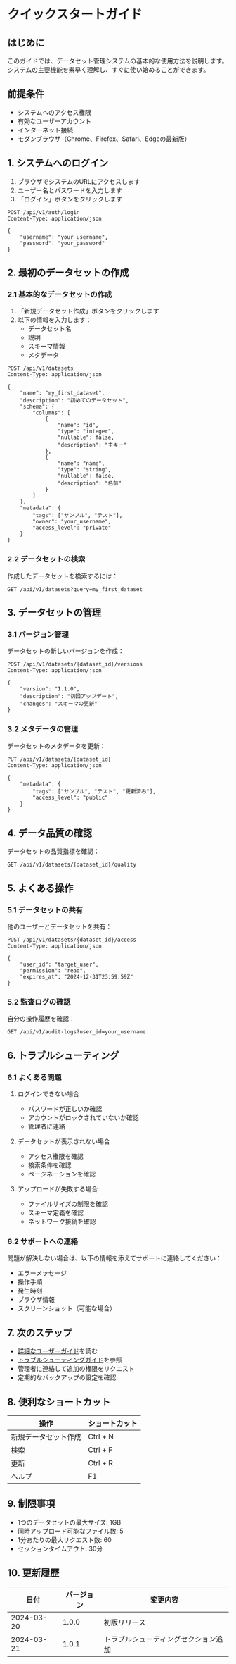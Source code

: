 # クイックスタートガイド

## はじめに

このガイドでは、データセット管理システムの基本的な使用方法を説明します。システムの主要機能を素早く理解し、すぐに使い始めることができます。

## 前提条件

- システムへのアクセス権限
- 有効なユーザーアカウント
- インターネット接続
- モダンブラウザ（Chrome、Firefox、Safari、Edgeの最新版）

## 1. システムへのログイン

1. ブラウザでシステムのURLにアクセスします
2. ユーザー名とパスワードを入力します
3. 「ログイン」ボタンをクリックします

```http
POST /api/v1/auth/login
Content-Type: application/json

{
    "username": "your_username",
    "password": "your_password"
}
```

## 2. 最初のデータセットの作成

### 2.1 基本的なデータセットの作成

1. 「新規データセット作成」ボタンをクリックします
2. 以下の情報を入力します：
   - データセット名
   - 説明
   - スキーマ情報
   - メタデータ

```http
POST /api/v1/datasets
Content-Type: application/json

{
    "name": "my_first_dataset",
    "description": "初めてのデータセット",
    "schema": {
        "columns": [
            {
                "name": "id",
                "type": "integer",
                "nullable": false,
                "description": "主キー"
            },
            {
                "name": "name",
                "type": "string",
                "nullable": false,
                "description": "名前"
            }
        ]
    },
    "metadata": {
        "tags": ["サンプル", "テスト"],
        "owner": "your_username",
        "access_level": "private"
    }
}
```

### 2.2 データセットの検索

作成したデータセットを検索するには：

```http
GET /api/v1/datasets?query=my_first_dataset
```

## 3. データセットの管理

### 3.1 バージョン管理

データセットの新しいバージョンを作成：

```http
POST /api/v1/datasets/{dataset_id}/versions
Content-Type: application/json

{
    "version": "1.1.0",
    "description": "初回アップデート",
    "changes": "スキーマの更新"
}
```

### 3.2 メタデータの管理

データセットのメタデータを更新：

```http
PUT /api/v1/datasets/{dataset_id}
Content-Type: application/json

{
    "metadata": {
        "tags": ["サンプル", "テスト", "更新済み"],
        "access_level": "public"
    }
}
```

## 4. データ品質の確認

データセットの品質指標を確認：

```http
GET /api/v1/datasets/{dataset_id}/quality
```

## 5. よくある操作

### 5.1 データセットの共有

他のユーザーとデータセットを共有：

```http
POST /api/v1/datasets/{dataset_id}/access
Content-Type: application/json

{
    "user_id": "target_user",
    "permission": "read",
    "expires_at": "2024-12-31T23:59:59Z"
}
```

### 5.2 監査ログの確認

自分の操作履歴を確認：

```http
GET /api/v1/audit-logs?user_id=your_username
```

## 6. トラブルシューティング

### 6.1 よくある問題

1. ログインできない場合
   - パスワードが正しいか確認
   - アカウントがロックされていないか確認
   - 管理者に連絡

2. データセットが表示されない場合
   - アクセス権限を確認
   - 検索条件を確認
   - ページネーションを確認

3. アップロードが失敗する場合
   - ファイルサイズの制限を確認
   - スキーマ定義を確認
   - ネットワーク接続を確認

### 6.2 サポートへの連絡

問題が解決しない場合は、以下の情報を添えてサポートに連絡してください：

- エラーメッセージ
- 操作手順
- 発生時刻
- ブラウザ情報
- スクリーンショット（可能な場合）

## 7. 次のステップ

- [詳細なユーザーガイド](guide.md)を読む
- [トラブルシューティングガイド](troubleshooting.md)を参照
- 管理者に連絡して追加の権限をリクエスト
- 定期的なバックアップの設定を確認

## 8. 便利なショートカット

| 操作 | ショートカット |
|------|----------------|
| 新規データセット作成 | Ctrl + N |
| 検索 | Ctrl + F |
| 更新 | Ctrl + R |
| ヘルプ | F1 |

## 9. 制限事項

- 1つのデータセットの最大サイズ: 1GB
- 同時アップロード可能なファイル数: 5
- 1分あたりの最大リクエスト数: 60
- セッションタイムアウト: 30分

## 10. 更新履歴

| 日付 | バージョン | 変更内容 |
|------|------------|----------|
| 2024-03-20 | 1.0.0 | 初版リリース |
| 2024-03-21 | 1.0.1 | トラブルシューティングセクション追加 | 